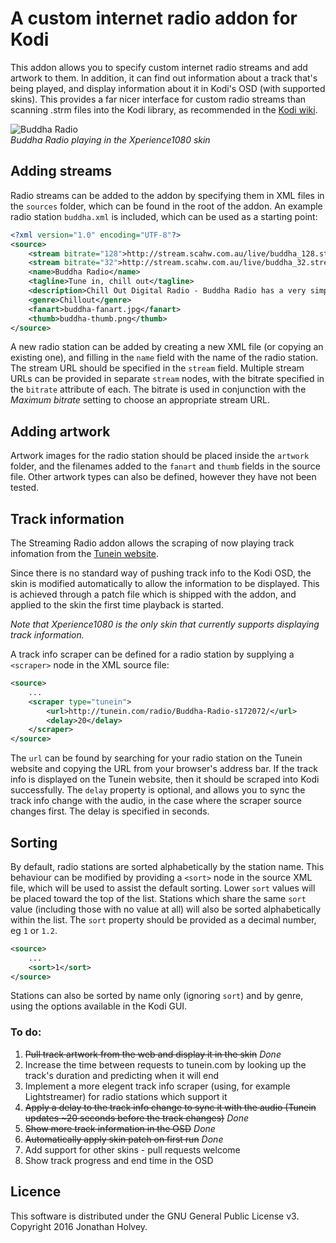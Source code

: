 # A custom internet radio addon for Kodi

This addon allows you to specify custom internet radio streams and add artwork to them. In addition, it can find out information about a track that's being played, and display information about it in Kodi's OSD (with supported skins). This provides a far nicer interface for custom radio streams than scanning .strm files into the Kodi library, as recommended in the [Kodi wiki](http://kodi.wiki/view/internet_video_and_audio_streams).

![Buddha Radio][screenshot]  
*Buddha Radio playing in the Xperience1080 skin*

## Adding streams

Radio streams can be added to the addon by specifying them in XML files in the `sources` folder, which can be found in the root of the addon. An example radio station `buddha.xml` is included, which can be used as a starting point:

```xml
<?xml version="1.0" encoding="UTF-8"?>
<source>
	<stream bitrate="128">http://stream.scahw.com.au/live/buddha_128.stream/playlist.m3u8</stream>
	<stream bitrate="32">http://stream.scahw.com.au/live/buddha_32.stream/playlist.m3u8</stream>
	<name>Buddha Radio</name>
	<tagline>Tune in, chill out</tagline>
	<description>Chill Out Digital Radio - Buddha Radio has a very simple philosophy...</description>
	<genre>Chillout</genre>
	<fanart>buddha-fanart.jpg</fanart>
	<thumb>buddha-thumb.png</thumb>
</source>
```

A new radio station can be added by creating a new XML file (or copying an existing one), and filling in the `name` field with the name of the radio station. The stream URL should be specified in the `stream` field. Multiple stream URLs can be provided in separate `stream` nodes, with the bitrate specified in the `bitrate` attribute of each. The bitrate is used in conjunction with the *Maximum bitrate* setting to choose an appropriate stream URL.

## Adding artwork

Artwork images for the radio station should be placed inside the `artwork` folder, and the filenames added to the `fanart` and `thumb` fields in the source file. Other artwork types can also be defined, however they have not been tested.

## Track information

The Streaming Radio addon allows the scraping of now playing track infomation from the [Tunein website](http://tunein.com).

Since there is no standard way of pushing track info to the Kodi OSD, the skin is modified automatically to allow the information to be displayed. This is achieved through a patch file which is shipped with the addon, and applied to the skin the first time playback is started.

*Note that Xperience1080 is the only skin that currently supports displaying track information.*

A track info scraper can be defined for a radio station by supplying a `<scraper>` node in the XML source file:

```xml
<source>
	...
	<scraper type="tunein">
		<url>http://tunein.com/radio/Buddha-Radio-s172072/</url>
		<delay>20</delay>
	</scraper>
</source>
```

The `url` can be found by searching for your radio station on the Tunein website and copying the URL from your browser's address bar. If the track info is displayed on the Tunein website, then it should be scraped into Kodi successfully. The `delay` property is optional, and allows you to sync the track info change with the audio, in the case where the scraper source changes first. The delay is specified in seconds.

## Sorting

By default, radio stations are sorted alphabetically by the station name. This behaviour can be modified by providing a `<sort>` node in the source XML file, which will be used to assist the default sorting. Lower `sort` values will be placed toward the top of the list. Stations which share the same `sort` value (including those with no value at all) will also be sorted alphabetically within the list. The `sort` property should be provided as a decimal number, eg `1` or `1.2`.

```xml
<source>
	...
	<sort>1</sort>
</source>
```

Stations can also be sorted by name only (ignoring `sort`) and by genre, using the options available in the Kodi GUI.

### To do:

1. ~~Pull track artwork from the web and display it in the skin~~ *Done*
2. Increase the time between requests to tunein.com by looking up the track's duration and predicting when it will end
3. Implement a more elegent track info scraper (using, for example Lightstreamer) for radio stations which support it
4. ~~Apply a delay to the track info change to sync it with the audio (Tunein updates \~20 seconds before the track changes)~~ *Done*
5. ~~Show more track information in the OSD~~ *Done*
6. ~~Automatically apply skin patch on first run~~ *Done*
7. Add support for other skins - pull requests welcome
8. Show track progress and end time in the OSD

## Licence

This software is distributed under the GNU General Public License v3. Copyright 2016 Jonathan Holvey.

[screenshot]: http://i.imgur.com/ITegNCy.png

